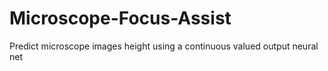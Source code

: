 # Microscope-Focus-Assist
Predict microscope images height using a continuous valued output neural net
